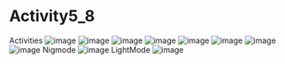 # Activity5_8
Activities
![image](https://github.com/GrinHornet/Activity5_8/assets/125188016/1e339456-0864-44a7-9a92-28e09e609be8)
![image](https://github.com/GrinHornet/Activity5_8/assets/125188016/5ad5900b-ff69-4c23-8437-e697b541225a)
![image](https://github.com/GrinHornet/Activity5_8/assets/125188016/9e096169-d45f-4b7d-ab33-f4912d148289)
![image](https://github.com/GrinHornet/Activity5_8/assets/125188016/20bab906-bfd2-4e88-829e-3fbfbcb389b5)
![image](https://github.com/GrinHornet/Activity5_8/assets/125188016/08b7b9cf-2443-4acb-af75-6a3776fd2468)
![image](https://github.com/GrinHornet/Activity5_8/assets/125188016/05c110ed-90a5-4ab5-b6da-d85239b15433)
![image](https://github.com/GrinHornet/Activity5_8/assets/125188016/380fbac1-752e-42d1-bc5c-1c1f9497d0f8)
![image](https://github.com/GrinHornet/Activity5_8/assets/125188016/b6823f82-8590-4dd7-b759-53d2a62da49f)
Nigmode
![image](https://github.com/GrinHornet/Activity5_8/assets/125188016/e940608d-25ee-463a-8f76-07dc6ba0c90d)
LightMode
![image](https://github.com/GrinHornet/Activity5_8/assets/125188016/322d858d-4ad2-41b5-8e96-037f183272a1)
